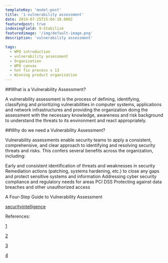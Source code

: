 ```yaml
---
templateKey: 'model-post'
title: '1-vulnerability assessment'
date: 2019-07-25T15:04:10.000Z
featuredpost: true
indexingField: 9-Stabilize
featuredimage: '/img/default-image.png'
description: 'vulnerability assessment'

tags:
  - WPO introduction
  - vulnerability assessment
  - Organization
  - WPO canvas
  - hot fix process s 13
  - Winning product organization
---
```

##What is a Vulnerability Assessment? 


A vulnerability assessment is the process of defining, identifying, classifying and prioritizing vulnerabilities in computer systems, applications and network infrastructures and providing the organization doing the assessment with the necessary knowledge, awareness and risk background to understand the threats to its environment and react appropriately. 

 

##Why do we need a Vulnerability Assessment? 


Vulnerability assessments enable security teams to apply a consistent, comprehensive, and clear approach to identifying and resolving security threats and risks. This confers several benefits across the organization, including: 



Early and consistent identification of threats and weaknesses in security 
Remediation actions (patching, systems hardening, etc.) to close any gaps and protect sensitive systems and information 
Addressing cyber security compliance and regulatory needs for areas PCI DSS 
Protecting against data breaches and other unauthorized access 
 

A Four-Step Guide to Vulnerability Assessment 


[securityintelligence](https://securityintelligence.com/a-step-by-step-guide-to-vulnerability-assessment/) 

 



References: 

[1](https://www.beyondtrust.com/blog/entry/how-to-use-vulnerability-assessment-to-quantify-reduce-cyber-risk) 

[2](https://www.beyondtrust.com/resources/glossary/vulnerability-assessment) 

[3](https://searchsecurity.techtarget.com/definition/vulnerability-assessment-vulnerability-analysis) 

[4](https://securityintelligence.com/a-step-by-step-guide-to-vulnerability-assessment/) 